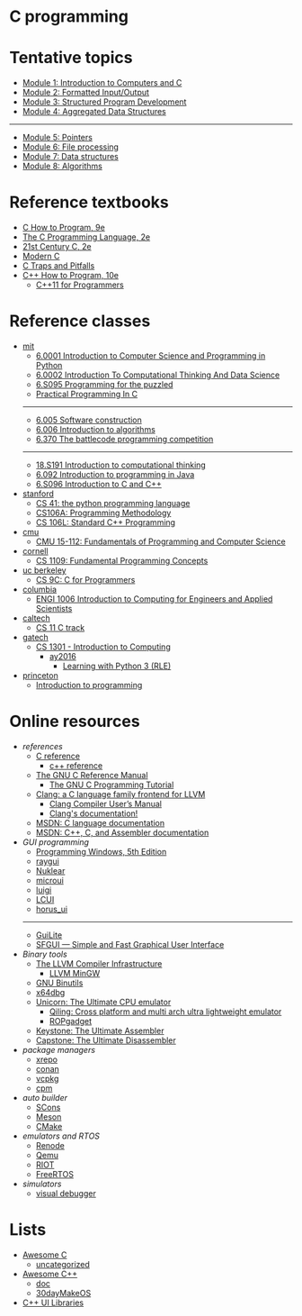 # C programming

# Tentative topics
- [Module 1: Introduction to Computers and C](./mod1/README.md)
- [Module 2: Formatted Input/Output](./mod2/README.md)
- [Module 3: Structured Program Development](./mod3/README.md)
- [Module 4: Aggregated Data Structures](./mod4/README.md)

- ---
- [Module 5: Pointers](./mod5/README.md)
- [Module 6: File processing](./mod6/README.md)
- [Module 7: Data structures](./mod7/README.md)
- [Module 8: Algorithms](./mod8/README.md)


# Reference textbooks
- [C How to Program, 9e](https://github.com/pdeitel/CHowtoProgram9e)
- [The C Programming Language, 2e](https://www.cs.princeton.edu/~bwk/cbook.html)
- [21st Century C, 2e](https://www.oreilly.com/library/view/21st-century-c/9781491904428/)
- [Modern C](https://www.manning.com/books/modern-c)
- [C Traps and Pitfalls](http://literateprogramming.com/ctraps.pdf)
- [C++ How to Program, 10e](https://github.com/pdeitel/CPlusPlusHowToProgram10e)
  - [C++11 for Programmers](https://github.com/pdeitel/CPlusPlus11forProgrammers)

# Reference classes
- [mit](https://ocw.mit.edu/collections/introductory-programming/)
  - [6.0001 Introduction to Computer Science and Programming in Python](https://ocw.mit.edu/courses/6-0001-introduction-to-computer-science-and-programming-in-python-fall-2016/)
  - [6.0002 Introduction To Computational Thinking And Data Science](https://ocw.mit.edu/courses/6-0002-introduction-to-computational-thinking-and-data-science-fall-2016/)
  - [6.S095 Programming for the puzzled](https://ocw.mit.edu/courses/6-s095-programming-for-the-puzzled-january-iap-2018/)
  - [Practical Programming In C](https://ocw.mit.edu/courses/6-087-practical-programming-in-c-january-iap-2010/)
  - ---
  - [6.005 Software construction](https://ocw.mit.edu/courses/6-005-software-construction-spring-2016/)
  - [6.006 Introduction to algorithms](https://ocw.mit.edu/courses/6-006-introduction-to-algorithms-spring-2020/)
  - [6.370 The battlecode programming competition](https://ocw.mit.edu/courses/6-370-the-battlecode-programming-competition-january-iap-2013/)
  - ---
  - [18.S191 Introduction to computational thinking](https://computationalthinking.mit.edu/)
  - [6.092 Introduction to programming in Java](https://ocw.mit.edu/courses/6-092-introduction-to-programming-in-java-january-iap-2010/)
  - [6.S096 Introduction to C and C++](https://ocw.mit.edu/courses/6-s096-introduction-to-c-and-c-january-iap-2013/)
- [stanford](https://www.cs.stanford.edu/courses-overview)
  - [CS 41: the python programming language](https://stanfordpython.com/)
  - [CS106A: Programming Methodology](https://web.stanford.edu/class/cs106a/)
  - [CS 106L: Standard C++ Programming](http://web.stanford.edu/class/cs106l/)
- [cmu](http://coursecatalog.web.cmu.edu/schools-colleges/schoolofcomputerscience/undergraduatecomputerscience/)
  - [CMU 15-112: Fundamentals of Programming and Computer Science](https://www.cs.cmu.edu/~112/)
- [cornell](https://www.cs.cornell.edu/courseinfo)
  - [CS 1109: Fundamental Programming Concepts](https://www.cs.cornell.edu/courses/cs1109)
- [uc berkeley](https://www2.eecs.berkeley.edu/Courses/CS/)
  - [CS 9C: C for Programmers](https://selfpaced.bitbucket.io/)
- [columbia](https://www.cs.columbia.edu/education/courses/)
  - [ENGI 1006 Introduction to Computing for Engineers and Applied Scientists](https://www.cs.columbia.edu/~paine/1006/)
- [caltech](https://www.cms.caltech.edu/academics/courses)
  - [CS 11 C track](http://users.cms.caltech.edu/~mvanier/CS11_C/)
- [gatech](https://catalog.gatech.edu/coursesaz/cs/)
  - [CS 1301 - Introduction to Computing](https://gt-student-wiki.org/mediawiki/index.php/CS_1301)
    - [ay2016](https://sites.cc.gatech.edu/classes/AY2016/cs1301_spring/)
      - [Learning with Python 3 (RLE)](http://openbookproject.net/thinkcs/python/english3e/index.html)
- [princeton](https://online.princeton.edu/courses)
  - [Introduction to programming](https://introcs.cs.princeton.edu/)

# Online resources
- *references*
  - [C reference](https://en.cppreference.com/w/c)
    - [c++ reference](https://en.cppreference.com)
  - [The GNU C Reference Manual](https://www.gnu.org/software/gnu-c-manual/gnu-c-manual.html)
    - [The GNU C Programming Tutorial](http://www.crasseux.com/books/ctutorial/)
  - [Clang: a C language family frontend for LLVM](https://clang.llvm.org/)
    - [Clang Compiler User’s Manual](https://clang.llvm.org/docs/UsersManual.html)
    - [Clang's documentation!](https://clang.llvm.org/docs/index.html)
  - [MSDN: C language documentation](https://learn.microsoft.com/en-us/cpp/c-language)
  - [MSDN: C++, C, and Assembler documentation](https://learn.microsoft.com/en-us/cpp)
- *GUI programming*
  - [Programming Windows, 5th Edition](https://www.charlespetzold.com/pw5/index.html)
  - [raygui](https://github.com/raysan5/raygui)
  - [Nuklear](https://github.com/Immediate-Mode-UI/Nuklear)
  - [microui](https://github.com/rxi/microui)
  - [luigi](https://github.com/nakst/luigi)
  - [LCUI](https://github.com/lc-soft/LCUI)
  - [horus_ui](https://github.com/7thFACTOR/horus_ui)
  - ---
  - [GuiLite](https://github.com/idea4good/GuiLite)
  - [SFGUI — Simple and Fast Graphical User Interface](https://github.com/TankOs/SFGUI)
- *Binary tools*
  - [The LLVM Compiler Infrastructure](https://llvm.org/)
    - [LLVM MinGW](https://github.com/mstorsjo/llvm-mingw)
  - [GNU Binutils](https://www.gnu.org/software/binutils/)
  - [x64dbg](https://x64dbg.com/)
  - [Unicorn: The Ultimate CPU emulator](https://www.unicorn-engine.org/)
    - [Qiling: Cross platform and multi arch ultra lightweight emulator](https://qiling.io)
    - [ROPgadget](https://github.com/JonathanSalwan/ROPgadget)
  - [Keystone: The Ultimate Assembler](https://www.keystone-engine.org/)
  - [Capstone: The Ultimate Disassembler](http://www.capstone-engine.org/)
- *package managers*
  - [xrepo](https://github.com/xmake-io/xrepo)
  - [conan](https://conan.io/)
  - [vcpkg](https://github.com/microsoft/vcpkg)
  - [cpm](https://github.com/cpm-cmake/CPM.cmake)
- *auto builder*
  - [SCons](https://scons.org/)
  - [Meson](https://mesonbuild.com/)
  - [CMake](https://cmake.org/)
- *emulators and RTOS*
  - [Renode](https://renode.io/)
  - [Qemu](https://www.qemu.org/)
  - [RIOT](https://www.riot-os.org/)
  - [FreeRTOS](https://www.freertos.org/)
- *simulators*
  - [visual debugger](https://pythontutor.com/)

# Lists
- [Awesome C](https://github.com/oz123/awesome-c)
  - [uncategorized](https://github.com/uhub/awesome-c)
- [Awesome C++](https://github.com/fffaraz/awesome-cpp)
  - [doc](https://awesome-cpp.readthedocs.io/en/latest/README.html)
  - [30dayMakeOS](https://github.com/yourtion/30dayMakeOS)
- [C++ UI Libraries](https://philippegroarke.com/posts/2018/c++_ui_solutions/)